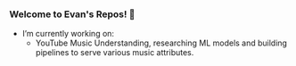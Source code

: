 ### Welcome to Evan's Repos! 👋
- I’m currently working on:
    - YouTube Music Understanding, researching ML models and building pipelines to serve various music attributes.
